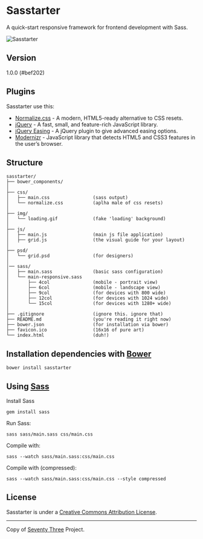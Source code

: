 Sasstarter
==========

A quick-start responsive framework for frontend development with Sass.

![Sasstarter](http://file.setetres.st/img/starter-header.gif?v=1.4&raw=true)

Version
-------

1.0.0 (#bef202)

Plugins
-------

Sasstarter use this:

* [Normalize.css] - A modern, HTML5-ready alternative to CSS resets.
* [jQuery] - A fast, small, and feature-rich JavaScript library.
* [jQuery Easing] - A jQuery plugin to give advanced easing options.
* [Modernizr] - JavaScript library that detects HTML5 and CSS3 features in the user’s browser.

Structure
---------

```
sasstarter/
├── bower_components/
│
├── css/
│   ├── main.css                (sass output)
│   └── normalize.css           (aplha male of css resets)
│
├── img/
│   └── loading.gif             (fake 'loading' background)
│
├── js/
│   ├── main.js                 (main js file application)
│   ├── grid.js                 (the visual guide for your layout)
│
├── psd/
│   └── grid.psd                (for designers)
│
│── sass/
│   ├── main.sass               (basic sass configuration)
│   └── main-responsive.sass
│       ├── 4col                (mobile - portrait view)
│       ├── 6col                (mobile - landscape view)
│       ├── 9col                (for devices with 800 wide)
│       ├── 12col               (for devices with 1024 wide)
│       └── 15col               (for devices with 1280+ wide)
│
├── .gitignore                  (ignore this. ignore that)
├── README.md                   (you're reading it right now)
├── bower.json                  (for installation via bower)
├── favicon.ico                 (16x16 of pure art)
└── index.html                  (duh!)
```

Installation dependencies with [Bower]
------------------------

```
bower install sasstarter
```

Using [Sass]
----------

Install Sass

```
gem install sass
```

Run Sass:

```
sass sass/main.sass css/main.css
```

Compile with:

```
sass --watch sass/main.sass:css/main.css
```

Compile with (compressed):

```
sass --watch sass/main.sass:css/main.css --style compressed
```

License
-------

Sasstarter is under a [Creative Commons Attribution License].

-------

Copy of [Seventy Three] Project.

[Seventy Three]: http://setetres.st
[Bower]: http://github.com/bower/bower
[Sass]: http://github.com/nex3/sass
[Normalize.css]: http://github.com/necolas/normalize.css
[jQuery]: http://github.com/jquery/jquery
[jQuery Easing]: http://github.com/gdsmith/jquery.easing
[Modernizr]: http://github.com/Modernizr/Modernizr
[Creative Commons Attribution License]: http://creativecommons.org/licenses/by/4.0
